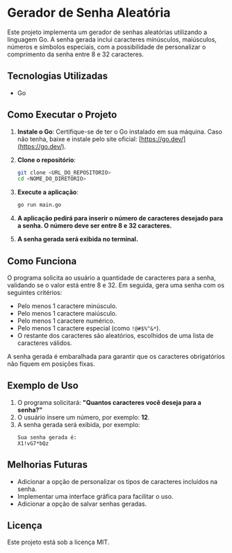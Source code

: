 # Gerador de Senha Aleatória

Este projeto implementa um gerador de senhas aleatórias utilizando a linguagem Go. A senha gerada inclui caracteres minúsculos, maiúsculos, números e símbolos especiais, com a possibilidade de personalizar o comprimento da senha entre 8 e 32 caracteres.

## Tecnologias Utilizadas
- Go

## Como Executar o Projeto

1. **Instale o Go**: Certifique-se de ter o Go instalado em sua máquina. Caso não tenha, baixe e instale pelo site oficial: [https://go.dev/](https://go.dev/).

2. **Clone o repositório**:
   ```sh
   git clone <URL_DO_REPOSITORIO>
   cd <NOME_DO_DIRETORIO>
   ```

3. **Execute a aplicação**:
   ```sh
   go run main.go
   ```

4. **A aplicação pedirá para inserir o número de caracteres desejado para a senha. O número deve ser entre 8 e 32 caracteres.**

5. **A senha gerada será exibida no terminal.**

## Como Funciona

O programa solicita ao usuário a quantidade de caracteres para a senha, validando se o valor está entre 8 e 32. Em seguida, gera uma senha com os seguintes critérios:
- Pelo menos 1 caractere minúsculo.
- Pelo menos 1 caractere maiúsculo.
- Pelo menos 1 caractere numérico.
- Pelo menos 1 caractere especial (como `!@#$%^&*`).
- O restante dos caracteres são aleatórios, escolhidos de uma lista de caracteres válidos.

A senha gerada é embaralhada para garantir que os caracteres obrigatórios não fiquem em posições fixas.

## Exemplo de Uso

1. O programa solicitará: **"Quantos caracteres você deseja para a senha?"**
2. O usuário insere um número, por exemplo: **12**.
3. A senha gerada será exibida, por exemplo:
   ```
   Sua senha gerada é:
   X1!vG7*bQz
   ```

## Melhorias Futuras
- Adicionar a opção de personalizar os tipos de caracteres incluídos na senha.
- Implementar uma interface gráfica para facilitar o uso.
- Adicionar a opção de salvar senhas geradas.

## Licença
Este projeto está sob a licença MIT.


